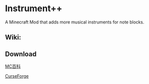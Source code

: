 # Instrument++
A Minecraft Mod that adds more musical instruments for note blocks.

## Wiki: 


## Download

[MC百科](https://www.mcmod.cn/class/8416.html)

[CurseForge](https://www.curseforge.com/minecraft/mc-mods/instrument)
